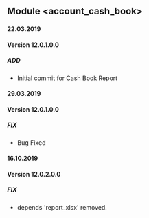 ## Module <account_cash_book>

#### 22.03.2019
#### Version 12.0.1.0.0
##### ADD
- Initial commit for Cash Book Report

#### 29.03.2019
#### Version 12.0.1.0.0
##### FIX
- Bug Fixed

#### 16.10.2019
#### Version 12.0.2.0.0
##### FIX
- depends 'report_xlsx' removed.
